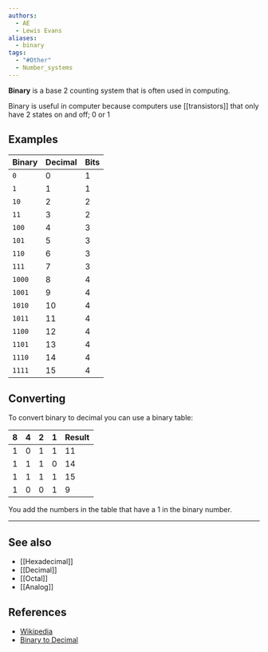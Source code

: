 ```yaml
---
authors:
  - AE
  - Lewis Evans
aliases:
  - binary
tags:
  - "#Other"
  - Number_systems
---
```

**Binary** is a base 2 counting system that is often used in  computing.

Binary is useful in computer because computers use [[transistors]] that only have 2 states on and off; 0 or 1

## Examples

| Binary | Decimal | Bits |
| ------ | ------- | ---- |
| `0`    | 0       | 1    |
| `1`    | 1       | 1    |
| `10`   | 2       | 2    |
| `11`   | 3       | 2    |
| `100`  | 4       | 3    |
| `101`  | 5       | 3    |
| `110`  | 6       | 3    |
| `111`  | 7       | 3    |
| `1000` | 8       | 4    |
| `1001` | 9       | 4    |
| `1010` | 10      | 4    |
| `1011` | 11      | 4    |
| `1100` | 12      | 4    |
| `1101` | 13      | 4    |
| `1110` | 14      | 4    |
| `1111` | 15      | 4    |

## Converting
To convert binary to decimal you can use a binary table:

| 8 | 4 | 2 | 1 | Result |
| - | - | - | - | ------ |
| 1 | 0 | 1 | 1 | 11     |
| 1 | 1 | 1 | 0 | 14     |
| 1 | 1 | 1 | 1 | 15     |
| 1 | 0 | 0 | 1 | 9      |

You add the numbers in the table that have a 1 in the binary number.

---
## See also
- [[Hexadecimal]]
- [[Decimal]]
- [[Octal]]
- [[Analog]]

## References
- [Wikipedia](https://en.wikipedia.org/wiki/Binary_number)
- [Binary to Decimal](https://www.rapidtables.com/convert/number/binary-to-decimal.html)